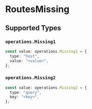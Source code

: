 # RoutesMissing


## Supported Types

### `operations.Missing1`

```typescript
const value: operations.Missing1 = {
  type: "host",
  value: "<value>",
};
```

### `operations.Missing2`

```typescript
const value: operations.Missing2 = {
  type: "query",
  key: "<key>",
};
```

